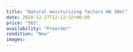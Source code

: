 ```yaml
---
title: "Natural moisturizing factors HA 30ml"
date: 2020-12-27T12:12:32+00:00
price: "565"
availability: "Preorder"
condition: "New"
images:
---
```


